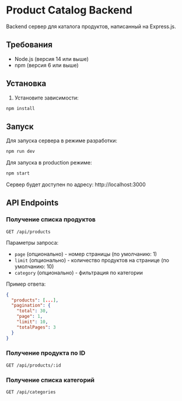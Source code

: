 # Product Catalog Backend

Backend сервер для каталога продуктов, написанный на Express.js.

## Требования

- Node.js (версия 14 или выше)
- npm (версия 6 или выше)

## Установка

1. Установите зависимости:
```bash
npm install
```

## Запуск

Для запуска сервера в режиме разработки:
```bash
npm run dev
```

Для запуска в production режиме:
```bash
npm start
```

Сервер будет доступен по адресу: http://localhost:3000

## API Endpoints

### Получение списка продуктов
```
GET /api/products
```

Параметры запроса:
- `page` (опционально) - номер страницы (по умолчанию: 1)
- `limit` (опционально) - количество продуктов на странице (по умолчанию: 10)
- `category` (опционально) - фильтрация по категории

Пример ответа:
```json
{
  "products": [...],
  "pagination": {
    "total": 30,
    "page": 1,
    "limit": 10,
    "totalPages": 3
  }
}
```

### Получение продукта по ID
```
GET /api/products/:id
```

### Получение списка категорий
```
GET /api/categories
``` 